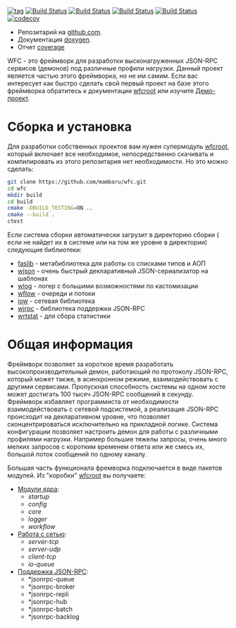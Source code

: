 
[![tag](https://img.shields.io/github/v/tag/mambaru/wfc.svg?sort=semver)](https://github.com/mambaru/wfc/tree/master)
[![Build Status](https://github.com/mambaru/wfc/workflows/C++%20CI/badge.svg?branch=master)](https://github.com/mambaru/wfc/tree/master)
[![Build Status](https://github.com/mambaru/wfc/workflows/C++%20CI/badge.svg?branch=mambaru)](https://github.com/mambaru/wfc/tree/mambaru)
[![Build Status](https://travis-ci.com/mambaru/wfc.svg?branch=master)](https://travis-ci.com/mambaru/wfc)
[![Build Status](https://travis-ci.com/mambaru/wfc.svg?branch=mambaru)](https://travis-ci.com/mambaru/wfc)
[![codecov](https://codecov.io/gh/mambaru/wfc/branch/master/graph/badge.svg)](https://codecov.io/gh/mambaru/wfc)

* Репозитарий на [github.com](https://github.com/mambaru/wfc).
* Документация [doxygen](https://mambaru.github.io/wfc/index.html).
* Отчет [coverage](https://mambaru.github.io/wfc/cov-report/index.html)


WFC - это фреймворк для разработки высконагруженных JSON-RPC сервисов (демонов) под различные профили нагрузки. Данный проект является частью этого фреймворка, но не им самим.
Если вас интересует как быстро сделать свой первый проект на базе этого фреймворка обратитесь к документации [wfcroot](https://github.com/mambaru/wfcroot) или изучите
[Демо-проект](https://github.com/mambaru/demod).

# Сборка и установка

Для разработки собственных проектов вам нужен супермодуль [wfcroot](https://github.com/mambaru/wfcroot), который включает все необходимое, непосредственно скачивать и
компилировать из этого репозитария нет необходимости. Но это можно сделать:

```bash
git clone https://github.com/mambaru/wfc.git
cd wfc
mkdir build
cd build
cmake -DBUILD_TESTING=ON ..
cmake --build .
ctest
```

Если система сборки автоматически загрузит в директорию сборки ( если не найдет их в системе или на том же уровне в директории) следующие библиотеки:
- [faslib](https://github.com/migashko/faslib) - метабиблиотека для работы со списками типов и АОП
- [wjson](https://github.com/mambaru/wjson) - очень быстрый декларативный JSON-сериализатор на шаблонах
- [wlog](https://github.com/mambaru/wlog) - логер с большими возможностями по кастомизации
- [wflow](https://github.com/mambaru/wflow) - очереди и потоки
- [iow](https://github.com/mambaru/iow) - сетевая библиотека
- [wjrpc](https://github.com/mambaru/wjrpc) - библиотека поддержки JSON-RPC
- [wrtstat](https://github.com/mambaru/wrtstat) - для сбора статистики


# Общая информация

Фреймворк позволяет за короткое время разработать высокопроизводительный демон, работающий по протоколу JSON-RPC, который может также, в асинхронном режиме, взаимодействовать с другими сервисами. Пропускная способность системы на одном хосте может достигать 100 тысяч JSON-RPC сообщений в секунду. Фреймворк избавляет программиста от необходимости взаимодействовать с сетевой подсистемой, а реализация JSON-RPC происходит на декларативном уровне, что позволяет сконцентрироваться исключительно на прикладной логике. Система конфигурации позволяет настроить демон для работы с различными профилями нагрузки. Например большие тяжелы запросы, очень много мелких запросов с коротким временем ответа или же смесь их, большой поток сообщений по одному каналу.

Большая часть функционала фремворка подключается в виде пакетов модулей. Из "коробки" [wfcroot](https://github.com/mambaru/wfcroot) вы получаете:
- [Модули ядра](https://github.com/mambaru/wfc_core):
  - *startup*
  - *config*
  - *core*
  - *logger*
  - *workflow*
- [Работа с сетью](https://github.com/mambaru/wfc_io):
  - *server-tcp*
  - *server-udp*
  - *client-tcp*
  - *io-queue*
- [Поддержка JSON-RPC](https://github.com/mambaru/wfc_jsonrpc):
  - *jsonrpc-queue
  - *jsonrpc-broker
  - *jsonrpc-repli
  - *jsonrpc-hub
  - *jsonrpc-batch
  - *jsonrpc-backlog
